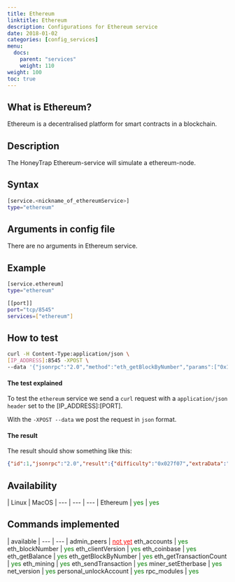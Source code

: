 ```yaml
---
title: Ethereum
linktitle: Ethereum
description: Configurations for Ethereum service
date: 2018-01-02
categories: [config_services]
menu:
  docs:
    parent: "services"
    weight: 110
weight: 100
toc: true
---
```

## What is Ethereum?

Ethereum is a decentralised platform for smart contracts in a blockchain.

## Description

The HoneyTrap Ethereum-service will simulate a ethereum-node.

## Syntax

```bash
[service.<nickname_of_ethereumService>]
type="ethereum"
```

## Arguments in config file

There are no arguments in Ethereum service.

## Example

```bash
[service.ethereum]
type="ethereum"

[[port]]
port="tcp/8545"
services=["ethereum"]
```

## How to test

```bash
curl -H Content-Type:application/json \
[IP_ADDRESS]:8545 -XPOST \
--data '{"jsonrpc":"2.0","method":"eth_getBlockByNumber","params":["0x1b4", true],"id":1}'
```

#### The test explained
To test the `ethereum` service we send a `curl` request with a `application/json header` set to the [IP_ADDRESS]:[PORT].

With the `-XPOST --data` we post the request in `json` format.

#### The result
The result should show something like this:
```json
{"id":1,"jsonrpc":"2.0","result":{"difficulty":"0x027f07","extraData":"0x0000000000000000000000000000000000000000000000000000000000000000","gasLimit":"0x9f759","gasUsed":"0x9f759","hash":"0xe670ec64341771606e55d6b4ca35a1a6b75ee3d5145a99d05921026d1527331","logsBloom":"0xe670ec64341771606e55d6b4ca35a1a6b75ee3d5145a99d05921026d1527331","minGasPrice":"0x9f759","miner":"0x4e65fda2159562a496f9f3522f89122a3088497a","nonce":"0xe04d296d2460cfb8472af2c5fd05b5a214109c25688d3704aed5484f9a7792f2","number":"0x1b4","parentHash":"0x9646252be9520f6e71339a8df9c55e4d7619deeb018d2a3f2d21fc165dde5eb5","sha3Uncles":"0x1dcc4de8dec75d7aab85b567b6ccd41ad312451b948a7413f0a142fd40d49347","size":"0x027f07","stateRoot":"0xd5855eb08b3387c0af375e9cdb6acfc05eb8f519e419b874b6ff2ffda7ed1dff","timestamp":"0x54e34e8e","totalDifficulty":"0x027f07","transactions":[],"transactionsRoot":"0x56e81f171bcc55a6ff8345e692c0f86e5b48e01b996cadc001622fb5e363b421","uncles":[]}}
```

## Availability

 | Linux | MacOS |
--- | --- | --- |
Ethereum  | <span style="color:green">yes</span> | <span style="color:green">yes</span>



## Commands implemented

 | available |
 --- | --- |
admin_peers | [<span style="text-decoration: underline; color:red">not yet</span>](/faq/ethereum-admin-peers/#notification)
eth_accounts | <span style="color:green">yes</span>
eth_blockNumber | <span style="color:green">yes</span>
eth_clientVersion | <span style="color:green">yes</span>
eth_coinbase | <span style="color:green">yes</span>
eth_getBalance | <span style="color:green">yes</span>
eth_getBlockByNumber | <span style="color:green">yes</span>
eth_getTransactionCount | <span style="color:green">yes</span>
eth_mining | <span style="color:green">yes</span>
eth_sendTransaction | <span style="color:green">yes</span>
miner_setEtherbase | <span style="color:green">yes</span>
net_version | <span style="color:green">yes</span>
personal_unlockAccount | <span style="color:green">yes</span>
rpc_modules | <span style="color:green">yes</span>
